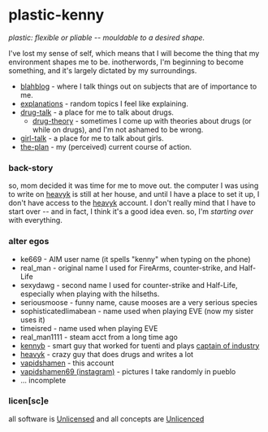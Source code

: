 # plastic-kenny

*plastic: flexible or pliable -- mouldable to a desired shape.*

I've lost my sense of self, which means that I will become the thing that my environment shapes me to be. inotherwords, I'm beginning to become something, and it's largely dictated by my surroundings.

- [blahblog](/bladblog.md) - where I talk things out on subjects that are of importance to me.
- [explanations](/explanations.md) - random topics I feel like explaining.
- [drug-talk](/drug-talk.md) - a place for me to talk about drugs.
    - [drug-theory](/drug-theory.md) - sometimes I come up with theories about drugs (or while on drugs), and I'm not ashamed to be wrong.
- [girl-talk](/girl-talk.md) - a place for me to talk about girls.
- [the-plan](/the-plan.md) - my (perceived) current course of action.

### back-story

so, mom decided it was time for me to move out. the computer I was using to write on [heavyk](https://github.com/heavyk) is still at her house, and until I have a place to set it up, I don't have access to the [heavyk](https://github.com/heavyk) account. I don't really mind that I have to start over -- and in fact, I think it's a good idea even. so, I'm *starting over* with everything.

### alter egos

- ke669 - AIM user name (it spells "kenny" when typing on the phone)
- real_man - original name I used for FireArms, counter-strike, and Half-Life
- sexydawg - second name I used for counter-strike and Half-Life, especially when playing with the hilseths.
- seriousmoose - funny name, cause mooses are a very serious species
- sophisticatedlimabean - name used when playing EVE (now my sister uses it)
- timeisred - name used when playing EVE
- real_man1111 - steam acct from a long time ago
- [kennyb](https://github.com/kennyb) - smart guy that worked for tuenti and plays [captain of industry](https://www.captain-of-industry.com/)
- [heavyk](https://github.com/heavyk) - crazy guy that does drugs and writes a lot
- [vapidshamen](https://github.com/vapidshamen) - this account
- [vapidshamen69 (instagram)](https://www.instagram.com/vapidshamen69/) - pictures I take randomly in pueblo
- ... incomplete


### licen[sc]e

all software is [Unlicensed](/LICENSE) and all concepts are [Unlicenced](/LICENCE)